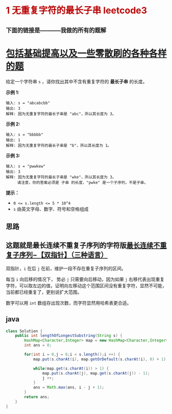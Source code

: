 # <font color='bb000'>1 无重复字符的最长子串 leetcode3</font>


## **`下面的链接是——————我做的所有的题解`**

# [包括基础提高以及一些零散刷的各种各样的题](https://www.acwing.com/blog/content/33005/) 


给定一个字符串 `s` ，请你找出其中不含有重复字符的 **最长子串** 的长度。

 

**示例 1:**

```
输入: s = "abcabcbb"
输出: 3 
解释: 因为无重复字符的最长子串是 "abc"，所以其长度为 3。
```

**示例 2:**

```
输入: s = "bbbbb"
输出: 1
解释: 因为无重复字符的最长子串是 "b"，所以其长度为 1。
```

**示例 3:**

```
输入: s = "pwwkew"
输出: 3
解释: 因为无重复字符的最长子串是 "wke"，所以其长度为 3。
     请注意，你的答案必须是 子串 的长度，"pwke" 是一个子序列，不是子串。
```

 

**提示：**

- `0 <= s.length <= 5 * 10^4`
- `s` 由英文字母、数字、符号和空格组成


## 思路

## 这题就是最长连续不重复子序列的字符版[最长连续不重复子序列−【双指针】（三种语言）](https://www.acwing.com/solution/content/191751/)


双指针，`i` 在后 `j` 在前，维护一段不存在重复子序列的区间。


每当 `i` 向后移的情况下， 势必 `j` 只需要向后移动，因为如果 `j` 右移代表出现重复字符，可以取左边的值，证明向左移动这个范围区间没有重复字符，显然不可能，当前都已经重复了，更别说扩大范围。

数字可以用  `int` 数组存出现次数，而字符显然用哈希表更合适。


## java

```java
class Solution {
    public int lengthOfLongestSubstring(String s) {
        HashMap<Character,Integer> map = new HashMap<Character,Integer>();
        int ans = 0;

        for(int i = 0,j = 0;i < s.length();i ++) {
            map.put(s.charAt(i), map.getOrDefault(s.charAt(i), 0) + 1);

            while(map.get(s.charAt(i)) > 1) {
                map.put(s.charAt(j), map.get(s.charAt(j)) - 1);
                j ++;
            }
            ans = Math.max(ans, i - j + 1);
        } 
        return ans;
    }
}
```